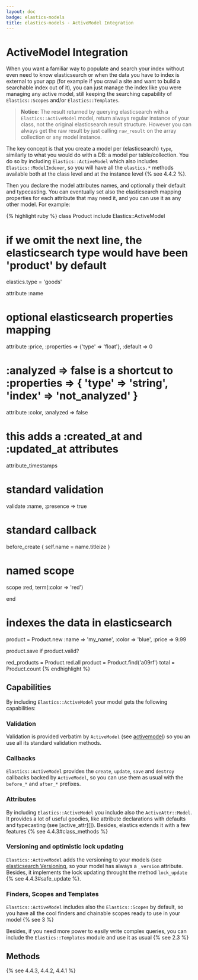 ```yaml
---
layout: doc
badge: elastics-models
title: elastics-models - ActiveModel Integration
---
```


# ActiveModel Integration

When you want a familiar way to populate and search your index without even need to know elasticsearch or when the data you have to index is external to your app (for example if you crawl a site and want to build a searchable index out of it), you can just manage the index like you were managing any active model, still keeping the searching capability of `Elastics::Scopes` and/or `Elastics::Templates`.

> __Notice__: The result returned by querying elasticsearch with a `Elastics::ActiveModel` model, return always regular instance of your class, not the original elasticsearch result structure. However you can always get the raw result by just calling `raw_result` on the array collection or any model instance.

The key concept is that you create a model per (elasticsearch) `type`, similarly to what you would do with a DB: a model per table/collection. You do so by including `Elastics::ActiveModel` which also includes `Elastics::ModelIndexer`, so you will have all the `elastics.*` methods available both at the class level and at the instance level {% see 4.4.2 %}.

Then you declare the model attributes names, and optionally their default and typecasting. You can eventually set also the elasticsearch mapping properties for each attribute that may need it, and you can use it as any other model. For example:

{% highlight ruby %}
class Product
  include Elastics::ActiveModel

  # if we omit the next line, the elasticsearch type would have been 'product' by default
  elastics.type = 'goods'

  attribute :name
  # optional elasticsearch properties mapping
  attribute :price, :properties => {'type' => 'float'}, :default => 0

  # :analyzed => false is a shortcut to :properties => { 'type' => 'string', 'index' => 'not_analyzed' }
  attribute :color, :analyzed => false

  # this adds a :created_at and :updated_at attributes
  attribute_timestamps

  # standard validation
  validate :name, :presence => true

  # standard callback
  before_create { self.name = name.titleize }

  # named scope
  scope :red, term(:color => 'red')

end

# indexes the data in elasticsearch
product = Product.new :name  => 'my_name',
                      :color => 'blue',
                      :price => 9.99

product.save if product.valid?

red_products = Product.red.all
product = Product.find('a09rf')
total   = Product.count
{% endhighlight %}

## Capabilities

By including `Elastics::ActiveModel` your model gets the following capabilities:

### Validation

Validation is provided verbatim by `ActiveModel` (see [activemodel](https://github.com/rails/rails/tree/master/activemodel)) so you an use all its standard validation methods.

### Callbacks

`Elastics::ActiveModel` provides the `create`, `update`, `save` and `destroy` callbacks backed by `ActiveModel`, so you can use them as usual with the `before_*` and `after_*` prefixes.

### Attributes

By including `Elastics::ActiveModel` you include also the `ActiveAttr::Model`. It provides a lot of useful goodies, like attribute declarations with defaults and typecasting (see [active_attr][]). Besides, elastics extends it with a few features {% see 4.4.3#class_methods %}

### Versioning and optimistic lock updating

`Elastics::ActiveModel` adds the versioning to your models (see [elasticsearch Versioning](http://www.elasticsearch.org/blog/2011/02/08/versioning.html), so your model has always a `_version` attribute. Besides, it implements the lock updating throught the method `lock_update` {% see 4.4.3#safe_update %}.

### Finders, Scopes and Templates

`Elastics::ActiveModel` includes also the `Elastics::Scopes` by default, so you have all the cool finders and chainable scopes ready to use in your model {% see 3 %}

Besides, if you need more power to easily write complex queries, you can include the `Elastics::Templates` module and use it as usual {% see 2.3 %}

## Methods

{% see 4.4.3, 4.4.2, 4.4.1 %}

